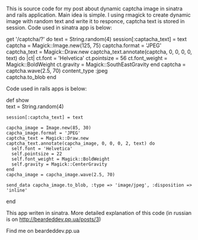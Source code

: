 This is source code for my post about dynamic captcha image in sinatra and rails application.
Main idea is simple. I using rmagick to create dynamic image with random text and write it to responce,
captcha text is stored in session. Code used in sinatra app is below:

get '/captcha/?' do
  text = String.random(4)
  session[:captacha_text] = text
  captcha = Magick::Image.new(125, 75)
  captcha.format = 'JPEG'
  captcha_text = Magick::Draw.new
  captcha_text.annotate(captcha, 0, 0, 0, 0, text) do |ct|
      ct.font = 'Helvetica'
      ct.pointsize = 56
      ct.font_weight = Magick::BoldWeight
      ct.gravity = Magick::SouthEastGravity
  end
  captcha = captcha.wave(2.5, 70)
  content_type :jpeg  
  captcha.to_blob
end

Code used in rails apps is below:

def show    
    text = String.random(4)

    session[:captcha_text] = text

    capcha_image = Image.new(85, 30)
    capcha_image.format = 'JPEG'
    captcha_text = Magick::Draw.new
    captcha_text.annotate(capcha_image, 0, 0, 0, 2, text) do
      self.font = 'Helvetica'
      self.pointsize = 22
      self.font_weight = Magick::BoldWeight      
      self.gravity = Magick::CenterGravity
    end
    capcha_image = capcha_image.wave(2.5, 70)

    send_data capcha_image.to_blob, :type => 'image/jpeg', :disposition => 'inline'

end

This app writen in sinatra. More detailed explanation of this code (in russian is on http://beardeddev.pp.ua/posts/3)

Find me on beardeddev.pp.ua

